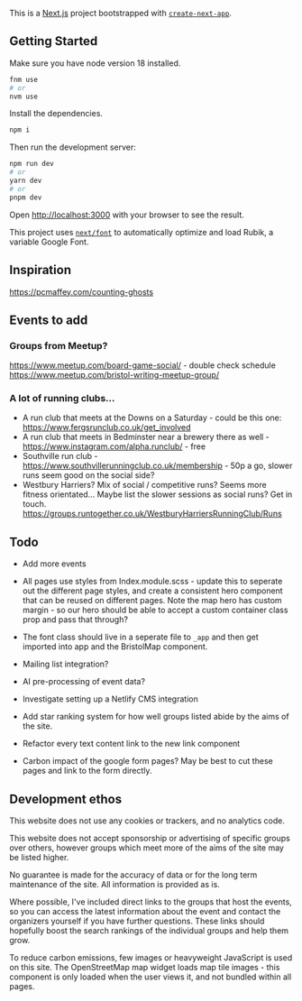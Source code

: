 This is a [Next.js](https://nextjs.org/) project bootstrapped with [`create-next-app`](https://github.com/vercel/next.js/tree/canary/packages/create-next-app).

## Getting Started

Make sure you have node version 18 installed.

```bash
fnm use
# or
nvm use
```

Install the dependencies.

```bash
npm i
```

Then run the development server:

```bash
npm run dev
# or
yarn dev
# or
pnpm dev
```

Open [http://localhost:3000](http://localhost:3000) with your browser to see the result.

This project uses [`next/font`](https://nextjs.org/docs/basic-features/font-optimization) to automatically optimize and load Rubik, a variable Google Font.

## Inspiration

https://pcmaffey.com/counting-ghosts

## Events to add

### Groups from Meetup?

https://www.meetup.com/board-game-social/ - double check schedule
https://www.meetup.com/bristol-writing-meetup-group/

### A lot of running clubs...

- A run club that meets at the Downs on a Saturday - could be this one: https://www.fergsrunclub.co.uk/get_involved
- A run club that meets in Bedminster near a brewery there as well - https://www.instagram.com/alpha.runclub/ - free
- Southville run club - https://www.southvillerunningclub.co.uk/membership - 50p a go, slower runs seem good on the social side?
- Westbury Harriers? Mix of social / competitive runs? Seems more fitness orientated... Maybe list the slower sessions as social runs? Get in touch. https://groups.runtogether.co.uk/WestburyHarriersRunningClub/Runs

## Todo

- Add more events

- All pages use styles from Index.module.scss - update this to seperate out the different page styles, and create a consistent hero component that can be reused on different pages. Note the map hero has custom margin - so our hero should be able to accept a custom container class prop and pass that through?

- The font class should live in a seperate file to `_app` and then get imported into app and the BristolMap component.
- Mailing list integration?
- AI pre-processing of event data?
- Investigate setting up a Netlify CMS integration
- Add star ranking system for how well groups listed abide by the aims of the site.
- Refactor every text content link to the new link component
- Carbon impact of the google form pages? May be best to cut these pages and link to the form directly.

## Development ethos

This website does not use any cookies or trackers, and no
analytics code.

This website does not accept sponsorship or advertising of
specific groups over others, however groups which meet more
of the aims of the site may be listed higher.

No guarantee is made for the accuracy of data or for the
long term maintenance of the site. All information is
provided as is.

Where possible, I've included direct links to the
groups that host the events, so you can access the latest
information about the event and contact the organizers
yourself if you have further questions. These links should
hopefully boost the search rankings of the individual groups
and help them grow.

To reduce carbon emissions, few images or heavyweight
JavaScript is used on this site. The OpenStreetMap map
widget loads map tile images - this component is only loaded
when the user views it, and not bundled within all pages.
